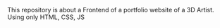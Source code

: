 This repository is about a Frontend of a portfolio website of a 3D Artist. Using only HTML, CSS, JS
